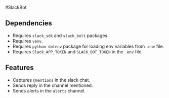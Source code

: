 #SlackBot
## Dependencies
- Requires `slack_sdk` and `slack_bolt` packages.
- Requires `venv`.
- Requires `python-dotenv` package for loading env variables from `.env` file.
- Requires `Slack_APP_TOKEN` and `SLACK_BOT_TOKEN` in the `.env` file.

## Features
- Captures `@mentions` in the slack chat.
- Sends reply in the channel mentioned.
- Sends alerts in the `alerts` channel.